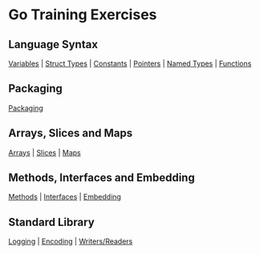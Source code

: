 # Go Training Exercises

## Language Syntax

[Variables](../01-language_syntax/01-variables/exercises/exercises.md) | 
[Struct Types](../01-language_syntax/02-struct_types/exercises/exercises.md") | 
[Constants](../01-language_syntax/03-constants/exercises/exercises.md") | 
[Pointers](../01-language_syntax/04-pointers/exercises/exercises.md") | 
[Named Types](../01-language_syntax/05-named_types/exercises/exercises.md") | 
[Functions](../01-language_syntax/06-functions/exercises/exercises.md")

## Packaging
[Packaging](../02-packaging/exercises/exercises.md")

## Arrays, Slices and Maps
[Arrays](../03-array_slices_maps/01-arrays/exercises/exercises.md") | 
[Slices](../03-array_slices_maps/02-slices/exercises/exercises.md") | 
[Maps](../03-array_slices_maps/03-maps/exercises/exercises.md")

## Methods, Interfaces and Embedding
[Methods](../04-methods_interfaces_embedding/01-methods/exercises/exercises.md") | 
[Interfaces](../04-methods_interfaces_embedding/02-interfaces/exercises/exercises.md") | 
[Embedding](../04-methods_interfaces_embedding/03-embedding/exercises/exercises.md")

## Standard Library
[Logging](../05-standard_library/01-logging/exercises/exercises.md") | 
[Encoding](../05-standard_library/02-encoding/exercises/exercises.md") | 
[Writers/Readers](../05-standard_library/03-writers_readers/exercises/exercises.md")